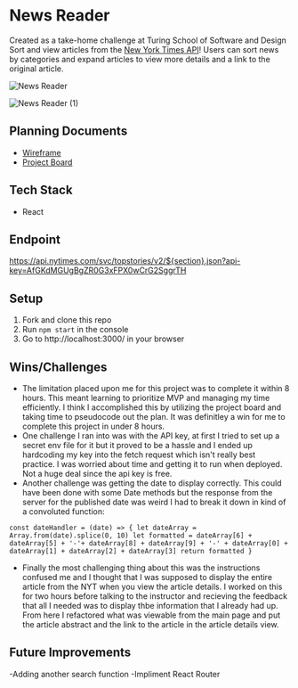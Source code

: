 # News Reader
Created as a take-home challenge at Turing School of Software and Design
Sort and view articles from the [New York Times API](https://developer.nytimes.com/docs/top-stories-product/1/overview)!
Users can sort news by categories and expand articles to view more details and a link to the original article.

![News Reader](https://user-images.githubusercontent.com/102932448/200022156-ce3ded05-b4dc-4fa5-9082-e44ef9bb5fde.gif)

![News Reader (1)](https://user-images.githubusercontent.com/102932448/200025267-d4b33b69-0e03-4404-841c-8d75561dd7a9.gif)

## Planning Documents
* [Wireframe](https://imgur.com/a/5qwuqOV)
* [Project Board](https://github.com/users/mayakappen/projects/6/views/1)

## Tech Stack
* React

## Endpoint
https://api.nytimes.com/svc/topstories/v2/${section}.json?api-key=AfGKdMGUgBgZR0G3xFPX0wCrG2SggrTH


## Setup
1. Fork and clone this repo
2. Run <code>npm start</code> in the console
3. Go to http://localhost:3000/ in your browser

## Wins/Challenges
* The limitation placed upon me for this project was to complete it within 8 hours. This meant learning to prioritize MVP and managing my time efficiently. I think I accomplished this by utilizing the project board and taking time to pseudocode out the plan. It was definitley a win for me to complete this project in under 8 hours.
* One challenge I ran into was with the API key, at first I tried to set up a secret env file for it but it proved to be a hassle and I ended up hardcoding my key into the fetch request which isn't really best practice. I was worried about time and getting it to run when deployed. Not a huge deal since the api key is free.
* Another challenge was getting the date to display correctly. This could have been done with some Date methods but the response from the server for the published date was weird I had to break it down in kind of a convoluted function: 

<code>const dateHandler = (date) => {
  let dateArray = Array.from(date).splice(0, 10)
  let formatted = dateArray[6] + dateArray[5] + '-'+ dateArray[8] + dateArray[9] + '-' + dateArray[0] + dateArray[1] + dateArray[2] + dateArray[3]
  return formatted
}</code>

* Finally the most challenging thing about this was the instructions confused me and I thought that I was supposed to display the entire article from the NYT when you view the article details. I worked on this for two hours before talking to the instructor and recieving the feedback that all I needed was to display thbe information that I already had up. From here I refactored what was viewable from the main page and put the article abstract and the link to the article in the article details view.

## Future Improvements
-Adding another search function
-Impliment React Router

